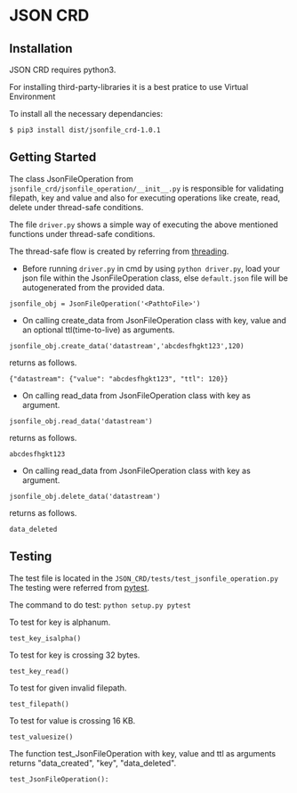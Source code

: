 # JSON CRD

## Installation

JSON CRD requires python3.

For installing third-party-libraries it is a best pratice to use Virtual Environment

To install all the necessary dependancies:

```
$ pip3 install dist/jsonfile_crd-1.0.1
```

## Getting Started

The class JsonFileOperation from `jsonfile_crd/jsonfile_operation/__init__.py` is responsible for validating filepath, key and value and also for executing operations like create, read, delete under thread-safe conditions.

The file `driver.py` shows a simple way of executing the above mentioned functions under
thread-safe conditions.

The thread-safe flow is created by referring from [threading](https://docs.python.org/3/library/threading.html).

* Before running `driver.py` in cmd by using `python driver.py`, load your json file within
the JsonFileOperation class, else `default.json` file will be autogenerated from the provided data.

```
jsonfile_obj = JsonFileOperation('<PathtoFile>')
```
* On calling create_data from JsonFileOperation class with key, value and an optional ttl(time-to-live) as arguments.

```
jsonfile_obj.create_data('datastream','abcdesfhgkt123',120)
```

returns as follows.

```
{"datastream": {"value": "abcdesfhgkt123", "ttl": 120}}
```
* On calling read_data from JsonFileOperation class with key as argument.

```
jsonfile_obj.read_data('datastream')
```

returns as follows.

```
abcdesfhgkt123
```

* On calling read_data from JsonFileOperation class with key as argument.

```
jsonfile_obj.delete_data('datastream')
```

returns as follows.

```
data_deleted
```

## Testing

The test file is located in the `JSON_CRD/tests/test_jsonfile_operation.py`
The testing were referred from [pytest](https://docs.pytest.org/en/latest/getting-started.html).

The command to do test: `python setup.py pytest`

To test for key is alphanum.

```
test_key_isalpha()
```

To test for key is crossing 32 bytes.

```
test_key_read()
```

To test for given invalid filepath.

```
test_filepath()
```

To test for value is crossing 16 KB.

```
test_valuesize()
```

The function test_JsonFileOperation with key, value and ttl as arguments returns "data_created", "key", "data_deleted".

```
test_JsonFileOperation():
```
